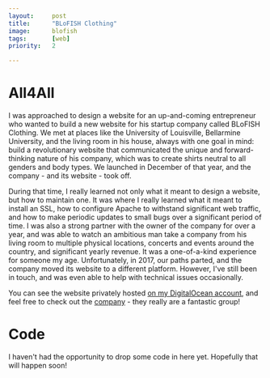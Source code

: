 ```yaml
---
layout:		post
title:		"BLoFISH Clothing"
image:		blofish
tags:		[web]
priority:   2

---
```

# All4All

I was approached to design a website for an up-and-coming entrepreneur who wanted to build a new website for his startup company called BLoFISH Clothing. We met at places like the University of Louisville, Bellarmine University, and the living room in his house, always with one goal in mind: build a revolutionary website that communicated the unique and forward-thinking nature of his company, which was to create shirts neutral to all genders and body types. We launched in December of that year, and the company - and its website - took off.

During that time, I really learned not only what it meant to design a website, but how to maintain one. It was where I really learned what it meant to install an SSL, how to configure Apache to withstand significant web traffic, and how to make periodic updates to small bugs over a significant period of time. I was also a strong partner with the owner of the company for over a year, and was able to watch an ambitious man take a company from his living room to multiple physical locations, concerts and events around the country, and significant yearly revenue. It was a one-of-a-kind experience for someone my age. Unfortunately, in 2017, our paths parted, and the company moved its website to a different platform. However, I've still been in touch, and was even able to help with technical issues occasionally.     

You can see the website privately hosted [on my DigitalOcean account](http://blofishdesign.zach-woodward.com), and feel free to check out the [company](https://www.blofish.com) - they really are a fantastic group!

# Code

I haven't had the opportunity to drop some code in here yet. Hopefully that will happen soon!